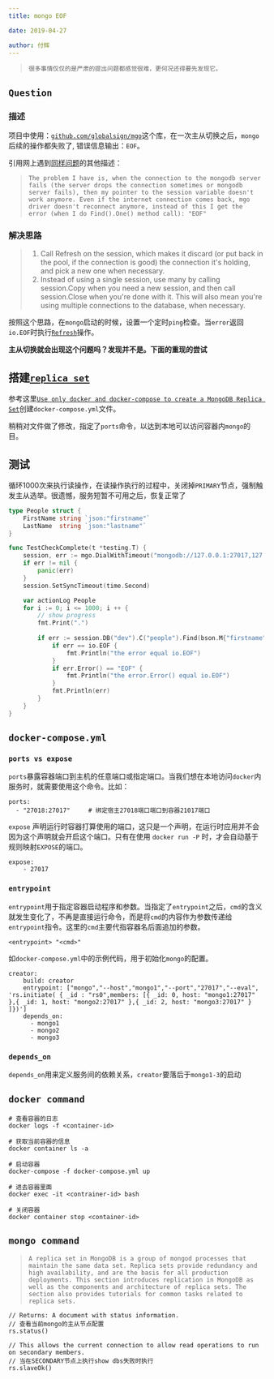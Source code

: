 ```yaml
---
title: mongo EOF

date: 2019-04-27

author: 付辉
---
```

> `很多事情仅仅的是严肃的提出问题都感觉很难，更何况还得要先发现它。`

## `Question`

### 描述

项目中使用：[`github.com/globalsign/mgo`](https://godoc.org/github.com/globalsign/mgo)这个库，在一次主从切换之后，`mongo`后续的操作都失败了, 错误信息输出：`EOF`。

引用网上遇到[同样问题](https://groups.google.com/forum/#!topic/mgo-users/XM0rc6p-V-8)的其他描述：

> `The problem I have is, when the connection to the mongodb server fails (the server drops the connection sometimes or mongodb server fails), then my pointer to the session variable doesn't work anymore. Even if the internet connection comes back, mgo driver doesn't reconnect anymore, instead of this I get the error (when I do Find().One() method call): "EOF"`

### 解决思路

> 1. Call Refresh on the session, which makes it discard (or put back in 
the pool, if the connection is good) the connection it's holding, and 
pick a new one when necessary. 
> 2.  Instead of using a single session, use many by calling session.Copy 
when you need a new session, and then call session.Close when you're 
done with it. This will also mean you're using multiple connections to 
the database, when necessary. 

按照这个思路，在`mongo`启动的时候，设置一个定时`ping`检查。当`error`返回`io.EOF`时执行[`Refresh`](https://godoc.org/github.com/globalsign/mgo#Session.Refresh)操作。

**主从切换就会出现这个问题吗？发现并不是。下面的重现的尝试**

## 搭建[`replica set`](https://docs.mongodb.com/manual/reference/glossary/#term-replica-set)

参考这里[`Use only docker and docker-compose to create a MongoDB Replica Set`](https://github.com/yowko/Docker-Compose-MongoDB-Replica-Set)创建`docker-compose.yml`文件。

稍稍对文件做了修改，指定了`ports`命令，以达到本地可以访问容器内`mongo`的目。

## 测试

循环1000次来执行读操作，在读操作执行的过程中，关闭掉`PRIMARY`节点，强制触发主从选举。很遗憾，服务短暂不可用之后，恢复正常了

```go
type People struct {
	FirstName string `json:"firstname"`
	LastName  string `json:"lastname"`
}

func TestCheckComplete(t *testing.T) {
	session, err := mgo.DialWithTimeout("mongodb://127.0.0.1:27017,127.0.0.1:27018,127.0.0.1:27019/admin?replicaSet=rs0", time.Second)
	if err != nil {
		panic(err)
	}
	session.SetSyncTimeout(time.Second)

	var actionLog People
	for i := 0; i <= 1000; i ++ {
		// show progress
		fmt.Print(".")
		
		if err := session.DB("dev").C("people").Find(bson.M{"firstname": "Nic"}).One(&actionLog); err != nil {
			if err == io.EOF {
				fmt.Println("the error equal io.EOF")
			}
			if err.Error() == "EOF" {
				fmt.Println("the error.Error() equal io.EOF")
			}
			fmt.Println(err)
		}
	}
}
```
## `docker-compose.yml`

### `ports vs expose`

`ports`暴露容器端口到主机的任意端口或指定端口。当我们想在本地访问`docker`内服务时，就需要使用这个命令。比如：

```
ports:
  - "27018:27017"     # 绑定宿主27018端口端口到容器21017端口
```

`expose` 声明运行时容器打算使用的端口，这只是一个声明，在运行时应用并不会因为这个声明就会开启这个端口。只有在使用 `docker run -P` 时，才会自动基于规则映射`EXPOSE`的端口。

```
expose:
    - 27017
```

### `entrypoint`

`entrypoint`用于指定容器启动程序和参数。当指定了`entrypoint`之后，`cmd`的含义就发生变化了，不再是直接运行命令，而是将`cmd`的内容作为参数传递给`entrypoint`指令。这里的`cmd`主要代指容器名后面追加的参数。

```
<entrypoint> "<cmd>"
```

如`docker-compose.yml`中的示例代码，用于初始化`mongo`的配置。

```
creator:
    build: creator
    entrypoint: ["mongo","--host","mongo1","--port","27017","--eval", 'rs.initiate( { _id : "rs0",members: [{ _id: 0, host: "mongo1:27017" },{ _id: 1, host: "mongo2:27017" },{ _id: 2, host: "mongo3:27017" }   ]})']
    depends_on:
      - mongo1
      - mongo2
      - mongo3
```

### `depends_on`

`depends_on`用来定义服务间的依赖关系，`creator`要落后于`mongo1-3`的启动

## `docker command`

```
# 查看容器的日志
docker logs -f <container-id>

# 获取当前容器的信息
docker container ls -a

# 启动容器
docker-compose -f docker-compose.yml up

# 进去容器里面
docker exec -it <contrainer-id> bash

# 关闭容器
docker container stop <container-id>
```

## `mongo command`

> `A replica set in MongoDB is a group of mongod processes that maintain the same data set. Replica sets provide redundancy and high availability, and are the basis for all production deployments. This section introduces replication in MongoDB as well as the components and architecture of replica sets. The section also provides tutorials for common tasks related to replica sets.`

```
// Returns:	A document with status information.
// 查看当前mongo的主从节点配置
rs.status()

// This allows the current connection to allow read operations to run on secondary members.
// 当在SECONDARY节点上执行show dbs失败时执行
rs.slaveOk()
```
